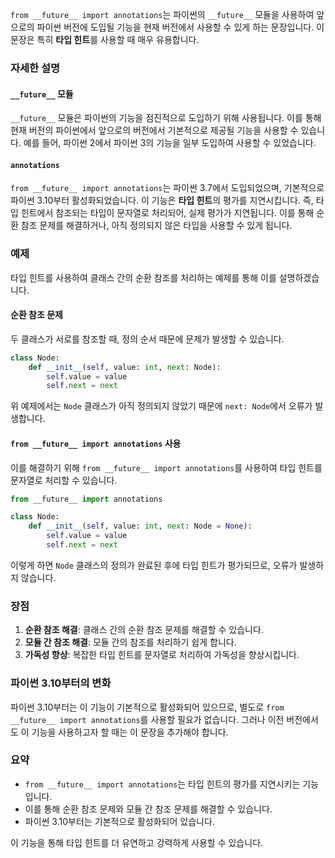 `from __future__ import annotations`는 파이썬의 `__future__` 모듈을 사용하여 앞으로의 파이썬 버전에 도입될 기능을 현재 버전에서 사용할 수 있게 하는 문장입니다. 이 문장은 특히 **타입 힌트**를 사용할 때 매우 유용합니다.

### 자세한 설명

#### `__future__` 모듈

`__future__` 모듈은 파이썬의 기능을 점진적으로 도입하기 위해 사용됩니다. 이를 통해 현재 버전의 파이썬에서 앞으로의 버전에서 기본적으로 제공될 기능을 사용할 수 있습니다. 예를 들어, 파이썬 2에서 파이썬 3의 기능을 일부 도입하여 사용할 수 있었습니다.

#### `annotations`

`from __future__ import annotations`는 파이썬 3.7에서 도입되었으며, 기본적으로 파이썬 3.10부터 활성화되었습니다. 이 기능은 **타입 힌트**의 평가를 지연시킵니다. 즉, 타입 힌트에서 참조되는 타입이 문자열로 처리되어, 실제 평가가 지연됩니다. 이를 통해 순환 참조 문제를 해결하거나, 아직 정의되지 않은 타입을 사용할 수 있게 됩니다.

### 예제

타입 힌트를 사용하여 클래스 간의 순환 참조를 처리하는 예제를 통해 이를 설명하겠습니다.

#### 순환 참조 문제

두 클래스가 서로를 참조할 때, 정의 순서 때문에 문제가 발생할 수 있습니다.

```python
class Node:
    def __init__(self, value: int, next: Node):
        self.value = value
        self.next = next
```

위 예제에서는 `Node` 클래스가 아직 정의되지 않았기 때문에 `next: Node`에서 오류가 발생합니다.

#### `from __future__ import annotations` 사용

이를 해결하기 위해 `from __future__ import annotations`를 사용하여 타입 힌트를 문자열로 처리할 수 있습니다.

```python
from __future__ import annotations

class Node:
    def __init__(self, value: int, next: Node = None):
        self.value = value
        self.next = next
```

이렇게 하면 `Node` 클래스의 정의가 완료된 후에 타입 힌트가 평가되므로, 오류가 발생하지 않습니다.

### 장점

1. **순환 참조 해결**: 클래스 간의 순환 참조 문제를 해결할 수 있습니다.
2. **모듈 간 참조 해결**: 모듈 간의 참조를 처리하기 쉽게 합니다.
3. **가독성 향상**: 복잡한 타입 힌트를 문자열로 처리하여 가독성을 향상시킵니다.

### 파이썬 3.10부터의 변화

파이썬 3.10부터는 이 기능이 기본적으로 활성화되어 있으므로, 별도로 `from __future__ import annotations`를 사용할 필요가 없습니다. 그러나 이전 버전에서도 이 기능을 사용하고자 할 때는 이 문장을 추가해야 합니다.

### 요약

- `from __future__ import annotations`는 타입 힌트의 평가를 지연시키는 기능입니다.
- 이를 통해 순환 참조 문제와 모듈 간 참조 문제를 해결할 수 있습니다.
- 파이썬 3.10부터는 기본적으로 활성화되어 있습니다.

이 기능을 통해 타입 힌트를 더 유연하고 강력하게 사용할 수 있습니다.